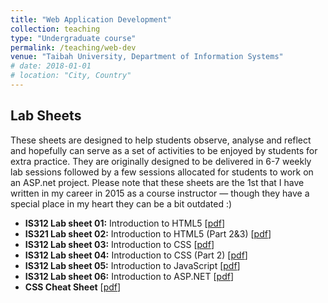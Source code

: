 ```yaml
---
title: "Web Application Development"
collection: teaching
type: "Undergraduate course"
permalink: /teaching/web-dev
venue: "Taibah University, Department of Information Systems"
# date: 2018-01-01
# location: "City, Country"
---
```



## Lab Sheets

These sheets are designed to help students observe, analyse and reflect and hopefully can serve as a set of activities to be enjoyed by students for extra practice. They are originally designed to be delivered in 6-7 weekly lab sessions followed by a few sessions allocated for students to work on an ASP.net project. Please note that these sheets are the 1st that I have written in my career in 2015 as a course instructor — though they have a special place in my heart they can be a bit outdated :)

<ul>
  
  <li>
    <strong>IS312 Lab sheet 01:</strong> Introduction to HTML5
    [<a href="https://marwahalaofi.github.io/files/web-dev/IS312-labsheet-1.pdf">pdf</a>]
  </li> 
  <li>
    <strong>IS321 Lab sheet 02:</strong> Introduction to HTML5 (Part 2&3) 
    [<a href="https://marwahalaofi.github.io/files/web-dev/IS321-labsheet-2.pdf">pdf</a>]
  </li>
  <li>
    <strong>IS312 Lab sheet 03:</strong> Introduction to CSS
    [<a href="https://marwahalaofi.github.io/files/web-dev/IS312-labsheet-3.pdf">pdf</a>]
  </li>
  <li>
    <strong>IS312 Lab sheet 04:</strong> Introduction to CSS (Part 2)
    [<a href="https://marwahalaofi.github.io/files/web-dev/IS312-labsheet-4.pdf">pdf</a>]
  </li>
  <li>
    <strong>IS312 Lab sheet 05:</strong> Introduction to JavaScript
    [<a href="https://marwahalaofi.github.io/files/web-dev/IS312-labsheet-5.pdf">pdf</a>]
  </li>
  <li>
    <strong>IS312 Lab sheet 06:</strong> Introduction to ASP.NET
    [<a href="https://marwahalaofi.github.io/files/web-dev/IS312-labsheet-6.pdf">pdf</a>]
  </li>
  <li>
    <strong>CSS Cheat Sheet</strong> 
    [<a href="https://marwahalaofi.github.io/files/web-dev/CSS-CheatSheet.pdf">pdf</a>]
  </li>
</ul>
